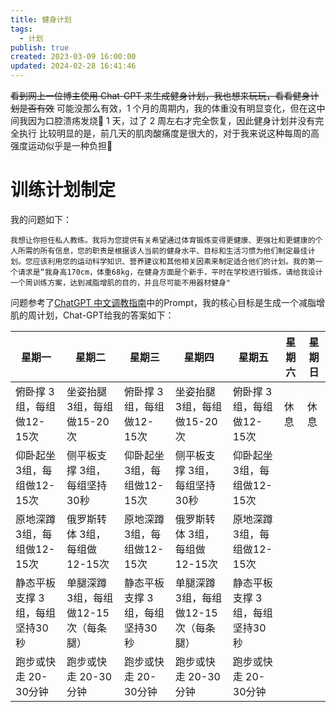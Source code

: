 ```yaml
---
title: 健身计划
tags:
  - 计划
publish: true
created: 2023-03-09 16:00:00
updated: 2024-02-28 16:41:46
---
```


~~看到网上一位博主使用 Chat-GPT 来生成健身计划，我也想来玩玩，看看健身计划是否有效~~
可能没那么有效，1 个月的周期内，我的体重没有明显变化，但在这中间我因为口腔溃疡发烧🥵 1 天，过了 2 周左右才完全恢复，因此健身计划并没有完全执行
比较明显的是，前几天的肌肉酸痛度是很大的，对于我来说这种每周的高强度运动似乎是一种负担🤣

# 训练计划制定
我的问题如下：

```
我想让你担任私人教练。我将为您提供有关希望通过体育锻炼变得更健康、更强壮和更健康的个人所需的所有信息，您的职责是根据该人当前的健身水平、目标和生活习惯为他们制定最佳计划。您应该利用您的运动科学知识、营养建议和其他相关因素来制定适合他们的计划。我的第一个请求是“我身高170cm，体重68kg，在健身方面是个新手，平时在学校进行锻炼，请给我设计一个周训练方案，达到减脂增肌的目的，并且尽可能不用器材健身"
```

问题参考了[ChatGPT 中文调教指南](https://github.com/PlexPt/awesome-chatgpt-prompts-zh)中的Prompt，我的核心目标是生成一个减脂增肌的周计划，Chat-GPT给我的答案如下：

| 星期一                         | 星期二                                | 星期三                         | 星期四                                | 星期五                         | 星期六 | 星期日 |
| ------------------------------ | ------------------------------------- | ------------------------------ | ------------------------------------- | ------------------------------ | ------ | ------ |
| 俯卧撑 3组，每组做12-15次      | 坐姿抬腿 3组，每组做15-20次           | 俯卧撑 3组，每组做12-15次      | 坐姿抬腿 3组，每组做15-20次           | 俯卧撑 3组，每组做12-15次      | 休息   | 休息   | 
| 仰卧起坐 3组，每组做12-15次    | 侧平板支撑 3组，每组坚持30秒          | 仰卧起坐 3组，每组做12-15次    | 侧平板支撑 3组，每组坚持30秒          | 仰卧起坐 3组，每组做12-15次    |        |        |
| 原地深蹲 3组，每组做12-15次    | 俄罗斯转体 3组，每组做12-15次         | 原地深蹲 3组，每组做12-15次    | 俄罗斯转体 3组，每组做12-15次         | 原地深蹲 3组，每组做12-15次    |        |        |
| 静态平板支撑 3组，每组坚持30秒 | 单腿深蹲 3组，每组做12-15次（每条腿） | 静态平板支撑 3组，每组坚持30秒 | 单腿深蹲 3组，每组做12-15次（每条腿） | 静态平板支撑 3组，每组坚持30秒 |        |        |
| 跑步或快走 20-30分钟           | 跑步或快走 20-30分钟                  | 跑步或快走 20-30分钟           | 跑步或快走 20-30分钟                  | 跑步或快走 20-30分钟           |        |        |